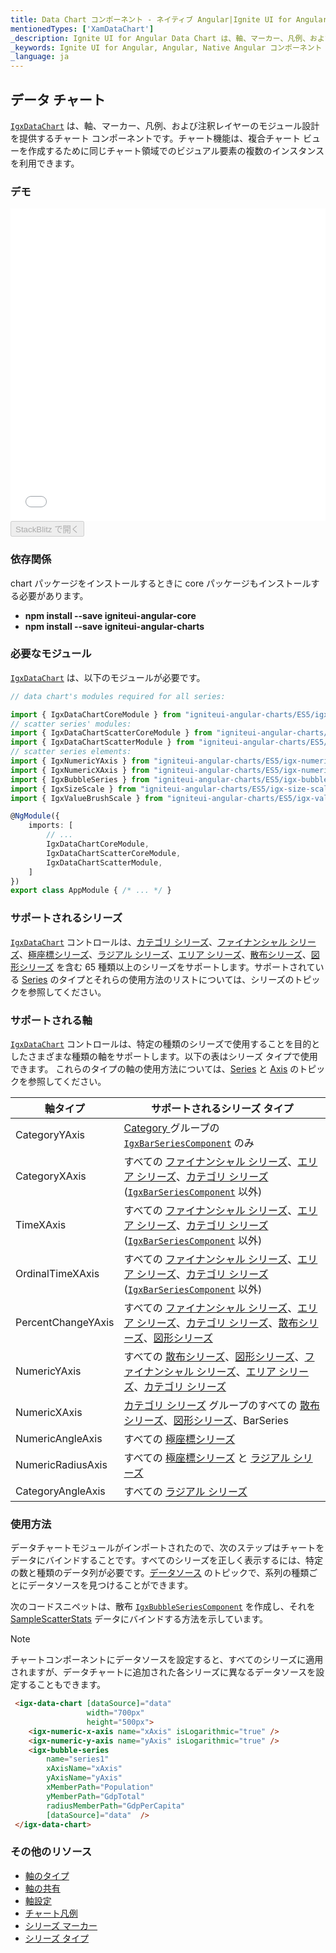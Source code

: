 ```yaml
---
title: Data Chart コンポーネント - ネイティブ Angular|Ignite UI for Angular
mentionedTypes: ['XamDataChart']
_description: Ignite UI for Angular Data Chart は、軸、マーカー、凡例、および注釈レイヤーのモジュール設計を提供するチャート コンポーネントです。チャート機能は、複合チャート ビューを作成するために同じチャート領域でのビジュアル要素の複数のインスタンスを利用できます。
_keywords: Ignite UI for Angular, Angular, Native Angular コンポーネント スイート, Native Angular コントロール, ネイティブ Angular コンポーネント, ネイティブ Angular コンポーネント ライブラリ, Angular チャート, Angular チャート コントロール, Angular チャート例, Angular チャート コンポーネント, Angular データ チャート
_language: ja
---
```


## データ チャート

[`IgxDataChart`](/products/ignite-ui-angular/api/docs/typescript/latest/classes/igxdatachart.html) は、軸、マーカー、凡例、および注釈レイヤーのモジュール設計を提供するチャート コンポーネントです。チャート機能は、複合チャート ビューを作成するために同じチャート領域でのビジュアル要素の複数のインスタンスを利用できます。

### デモ

<div class="sample-container loading" style="height: 500px">
    <iframe id="data-chart-overview-iframe" src='{environment:dvDemosBaseUrl}/charts/data-chart-overview' width="100%" height="100%" seamless frameBorder="0" onload="onXPlatSampleIframeContentLoaded(this);"></iframe>
</div>
<div>
    <button data-localize="stackblitz" disabled class="stackblitz-btn" data-iframe-id="data-chart-overview-iframe" data-demos-base-url="{environment:dvDemosBaseUrl}">StackBlitz で開く
    </button>
</div>

<div class="divider--half"></div>

### 依存関係

chart パッケージをインストールするときに core パッケージもインストールする必要があります。

-   **npm install --save igniteui-angular-core**
-   **npm install --save igniteui-angular-charts**

### 必要なモジュール

[`IgxDataChart`](/products/ignite-ui-angular/api/docs/typescript/latest/classes/igxdatachart.html) は、以下のモジュールが必要です。

```ts
// data chart's modules required for all series:

import { IgxDataChartCoreModule } from "igniteui-angular-charts/ES5/igx-data-chart-core--module";
// scatter series' modules:
import { IgxDataChartScatterCoreModule } from "igniteui-angular-charts/ES5/igx-data-chart-scatter-core-module";
import { IgxDataChartScatterModule } from "igniteui-angular-charts/ES5/igx-data-chart-scatter-module";
// scatter series elements:
import { IgxNumericYAxis } from "igniteui-angular-charts/ES5/igx-numeric-y-axis";
import { IgxNumericXAxis } from "igniteui-angular-charts/ES5/igx-numeric-x-axis";
import { IgxBubbleSeries } from "igniteui-angular-charts/ES5/igx-bubble-series";
import { IgxSizeScale } from "igniteui-angular-charts/ES5/igx-size-scale";
import { IgxValueBrushScale } from "igniteui-angular-charts/ES5/igx-value-brush-scale";

@NgModule({
    imports: [
        // ...
        IgxDataChartCoreModule,
        IgxDataChartScatterCoreModule,
        IgxDataChartScatterModule,
    ]
})
export class AppModule { /* ... */ }
```

<div class="divider--half"></div>

### サポートされるシリーズ

[`IgxDataChart`](/products/ignite-ui-angular/api/docs/typescript/latest/classes/igxdatachart.html) コントロールは、[カテゴリ シリーズ](data-chart-type-category-series.md)、[ファイナンシャル シリーズ](data-chart-type-financial-series.md)、[極座標シリーズ](data-chart-type-polar-series.md)、[ラジアル シリーズ](data-chart-type-radial-series.md)、[エリア シリーズ](data-chart-type-range-series.md)、[散布シリーズ](data-chart-type-scatter-bubble-series.md)、[図形シリーズ](data-chart-type-shape-series.md) を含む 65 種類以上のシリーズをサポートします。サポートされている [Series](data-chart-series-types.md) のタイプとそれらの使用方法のリストについては、シリーズのトピックを参照してください。

### サポートされる軸

[`IgxDataChart`](/products/ignite-ui-angular/api/docs/typescript/latest/classes/igxdatachart.html) コントロールは、特定の種類のシリーズで使用することを目的としたさまざまな種類の軸をサポートします。以下の表はシリーズ タイプで使用できます。   これらのタイプの軸の使用方法については、[Series](data-chart-series-types.md) と [Axis](data-chart-axis-types.md) のトピックを参照してください。

| 軸タイプ               | サポートされるシリーズ タイプ                                                                                                                                                                                                                                                                 |
| ------------------ | ------------------------------------------------------------------------------------------------------------------------------------------------------------------------------------------------------------------------------------------------------------------------------- |
| CategoryYAxis      | [Category ](data-chart-type-category-series.md) グループの [`IgxBarSeriesComponent`](/products/ignite-ui-angular/api/docs/typescript/latest/classes/igxbarseriescomponent.html) のみ                                                                                                   |
| CategoryXAxis      | すべての [ファイナンシャル シリーズ](data-chart-type-financial-series.md)、[エリア シリーズ](data-chart-type-range-series.md)、[カテゴリ シリーズ](data-chart-type-category-series.md) ([`IgxBarSeriesComponent`](/products/ignite-ui-angular/api/docs/typescript/latest/classes/igxbarseriescomponent.html) 以外) |
| TimeXAxis          | すべての [ファイナンシャル シリーズ](data-chart-type-financial-series.md)、[エリア シリーズ](data-chart-type-range-series.md)、[カテゴリ シリーズ](data-chart-type-category-series.md) ([`IgxBarSeriesComponent`](/products/ignite-ui-angular/api/docs/typescript/latest/classes/igxbarseriescomponent.html) 以外) |
| OrdinalTimeXAxis   | すべての [ファイナンシャル シリーズ](data-chart-type-financial-series.md)、[エリア シリーズ](data-chart-type-range-series.md)、[カテゴリ シリーズ](data-chart-type-category-series.md) ([`IgxBarSeriesComponent`](/products/ignite-ui-angular/api/docs/typescript/latest/classes/igxbarseriescomponent.html) 以外) |
| PercentChangeYAxis | すべての [ファイナンシャル シリーズ](data-chart-type-financial-series.md)、[エリア シリーズ](data-chart-type-range-series.md)、[カテゴリ シリーズ](data-chart-type-category-series.md)、[散布シリーズ](data-chart-type-scatter-bubble-series.md)、[図形シリーズ](data-chart-type-shape-series.md)                              |
| NumericYAxis       | すべての [散布シリーズ](data-chart-type-scatter-bubble-series.md)、[図形シリーズ](data-chart-type-shape-series.md)、[ファイナンシャル シリーズ](data-chart-type-financial-series.md)、[エリア シリーズ](data-chart-type-range-series.md)、[カテゴリ シリーズ](data-chart-type-category-series.md)                              |
| NumericXAxis       | [カテゴリ シリーズ](data-chart-type-category-series.md) グループのすべての [散布シリーズ](data-chart-type-scatter-bubble-series.md)、[図形シリーズ](data-chart-type-shape-series.md)、BarSeries                                                                                                                |
| NumericAngleAxis   | すべての [極座標シリーズ](data-chart-type-polar-series.md)                                                                                                                                                                                                                                 |
| NumericRadiusAxis  | すべての [極座標シリーズ](data-chart-type-polar-series.md) と [ラジアル シリーズ](data-chart-type-radial-series.md)                                                                                                                                                                                 |
| CategoryAngleAxis  | すべての [ラジアル シリーズ](data-chart-type-radial-series.md)                                                                                                                                                                                                                              |

### 使用方法

データチャートモジュールがインポートされたので、次のステップはチャートをデータにバインドすることです。すべてのシリーズを正しく表示するには、特定の数と種類のデータ列が必要です。[データソース](data-chart-data-sources.md) のトピックで、系列の種類ごとにデータソースを見つけることができます。

次のコードスニペットは、散布 [`IgxBubbleSeriesComponent`](/products/ignite-ui-angular/api/docs/typescript/latest/classes/igxbubbleseriescomponent.html) を作成し、それを [SampleScatterStats](data-chart-data-sources-stats.md) データにバインドする方法を示しています。

> [!NOTE]
>
> チャートコンポーネントにデータソースを設定すると、すべてのシリーズに適用されますが、データチャートに追加された各シリーズに異なるデータソースを設定することもできます。

```html
 <igx-data-chart [dataSource]="data"
                 width="700px"
                 height="500px">
    <igx-numeric-x-axis name="xAxis" isLogarithmic="true" />
    <igx-numeric-y-axis name="yAxis" isLogarithmic="true" />
    <igx-bubble-series
        name="series1"
        xAxisName="xAxis"
        yAxisName="yAxis"
        xMemberPath="Population"
        yMemberPath="GdpTotal"
        radiusMemberPath="GdpPerCapita"
        [dataSource]="data"  />
 </igx-data-chart>
```

<div class="divider--half"></div>

### その他のリソース

-   [軸のタイプ](data-chart-axis-types.md)
-   [軸の共有](data-chart-axis-sharing.md)
-   [軸設定](data-chart-axis-settings.md)
-   [チャート凡例](data-chart-legends.md)
-   [シリーズ マーカー](data-chart-series-markers.md)
-   [シリーズ タイプ](data-chart-series-types.md)
